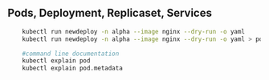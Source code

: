 ## Pods, Deployment, Replicaset, Services

```sh
    kubectl run newdeploy -n alpha --image nginx --dry-run -o yaml
    kubectl run newdeploy -n alpha --image nginx --dry-run -o yaml > pod.yaml
```

```sh
    #command line documentation
    kubectl explain pod
    kubectl explain pod.metadata
```
